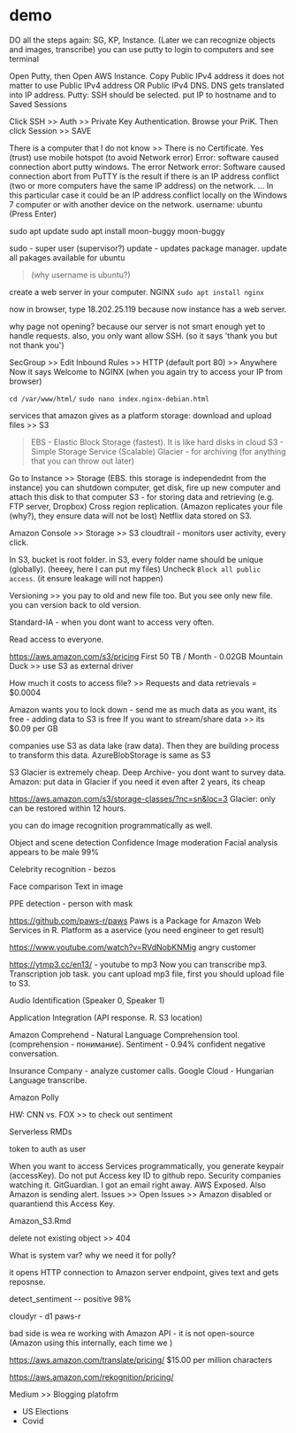 # demo
DO all the steps again: SG, KP, Instance. (Later we can recognize objects and images, transcribe)
you can use putty to login to computers and see terminal

Open Putty, then Open AWS Instance. Copy Public IPv4 address
it does not matter to use Public IPv4 address OR Public IPv4 DNS. DNS gets translated into IP address.
Putty: SSH should be selected. put IP to hostname and to Saved Sessions

Click SSH >> Auth >> Private Key Authentication. Browse your PriK.
Then click Session >> SAVE

There is a computer that I do not know >> There is no Certificate. Yes (trust)
use mobile hotspot (to avoid Network error)
Error: software caused connection abort putty windows. The error Network error: Software caused connection abort from PuTTY is the result if there is an IP address conflict (two or more computers have the same IP address) on the network. ... In this particular case it could be an IP address conflict locally on the Windows 7 computer or with another device on the network.
username: ubuntu (Press Enter)

sudo apt update
sudo apt install moon-buggy
moon-buggy

sudo - super user (supervisor?)
update - updates package manager.
update all pakages available for ubuntu

> (why username is ubuntu?)

create a web server in your computer. NGINX
`sudo apt install nginx`

now in browser, type 18.202.25.119
because now instance has a web server.

why page not opening? because our server is not smart enough yet to handle requests.
also, you only want allow SSH. (so it says 'thank you but not thank you')

SecGroup >> Edit Inbound Rules >> HTTP (default port 80) >> Anywhere
Now it says Welcome to NGINX (when you again try to access your IP from browser)

`cd /var/www/html/`
`sudo nano index.nginx-debian.html`

services that amazon gives as a platform
storage: download and upload files >> S3

> EBS - Elastic Block Storage (fastest). It is like hard disks in cloud
> S3 - Simple Storage Service (Scalable)
> Glacier - for archiving (for anything that you can throw out later)

Go to Instance >> Storage (EBS. this storage is independednt from the instance)
you can shutdown computer, get disk, fire up new computer and attach this disk to that computer
S3 - for storing data and retrieving (e.g. FTP server, Dropbox)
Cross region replication. (Amazon replicates your file (why?), they ensure data will not be lost)
Netflix data stored on S3.

Amazon Console >> Storage >> S3
cloudtrail - monitors user activity, every click.

In S3, bucket is root folder. in S3, every folder name should be unique (globally). (heeey, here I can put my files)
Uncheck `Block all public access`. (it ensure leakage will not happen)

Versioning >> you pay to old and new file too. But you see only new file. you can version back to old version.

Standard-IA - when you dont want to access very often.

Read access to everyone.

https://aws.amazon.com/s3/pricing
First 50 TB / Month - 0.02GB
Mountain Duck >> use S3 as external driver

How much it costs to access file? >> Requests and data retrievals = $0.0004

Amazon wants you to lock down - send me as much data as you want, its free - adding data to S3 is free
If you want to stream/share data >> its $0.09 per GB

companies use S3 as data lake (raw data). Then they are building process to transform this data.
AzureBlobStorage is same as S3

S3 Glacier is extremely cheap. Deep Archive- you dont want to survey data.
Amazon: put data in Glacier if you need it even after 2 years, its cheap

https://aws.amazon.com/s3/storage-classes/?nc=sn&loc=3
Glacier: only can be restored within 12 hours.

you can do image recognition programmatically as well.

Object and scene detection
Confidence
Image moderation
Facial analysis
appears to be male 99%

Celebrity recognition - bezos

Face comparison
Text in image

PPE detection - person with mask

https://github.com/paws-r/paws
Paws is a Package for Amazon Web Services in R.
Platform as a aservice (you need engineer to get result)

https://www.youtube.com/watch?v=RVdNobKNMig
angry customer

https://ytmp3.cc/en13/ - youtube to mp3
Now you can transcribe mp3.
Transcription job task. you cant upload mp3 file, first you should upload file to S3.

Audio Identification (Speaker 0, Speaker 1)

Application Integration (API response. R. S3 location)

Amazon Comprehend - Natural Language Comprehension tool. (comprehension - понимание).
Sentiment - 0.94% confident negative conversation.

Insurance Company - analyze customer calls.
Google Cloud - Hungarian Language transcribe. 

Amazon Polly

HW: CNN vs. FOX >> to check out sentiment

Serverless RMDs

token to auth as user

When you want to access Services programmatically, you generate keypair (accessKey).
Do not put Access key ID to github repo. 
Security companies watching it. GitGuardian. I got an email right away. AWS Exposed. 
Also Amazon is sending alert. Issues >> Open Issues >> Amazon disabled or quarantiend this Access Key. 

Amazon_S3.Rmd

delete not existing object >> 404

What is system var? why we need it for polly?

it opens HTTP connection to Amazon server endpoint, gives text and gets reposnse.

detect_sentiment -- positive 98%

cloudyr - d1
paws-r

bad side is wea re working with Amazon API - it is not open-source (Amazon using this internally, each time we )

https://aws.amazon.com/translate/pricing/
$15.00 per million characters

https://aws.amazon.com/rekognition/pricing/


Medium >> Blogging platofrm

- US Elections
- Covid
